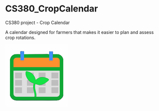 # CS380_CropCalendar
CS380 project - Crop Calendar

A calendar designed for farmers that makes it easier to plan and assess crop rotations.

![App Icon](icon.png)
